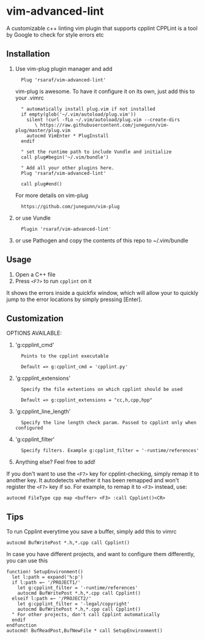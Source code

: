 vim-advanced-lint
================
A customizable c++ linting vim plugin that supports cpplint
CPPLint is a tool by Google to check for style errors etc


Installation
------------
1. Use vim-plug plugin manager and add

         Plug 'rsaraf/vim-advanced-lint'
  
   vim-plug is awesome. To have it configure it on its own, just add this to your .vimrc
   
         " automatically install plug.vim if not installed
         if empty(glob('~/.vim/autoload/plug.vim'))
           silent !curl -fLo ~/.vim/autoload/plug.vim --create-dirs
              \ https://raw.githubusercontent.com/junegunn/vim-plug/master/plug.vim
           autocmd VimEnter * PlugInstall
         endif
         
         " set the runtime path to include Vundle and initialize
         call plug#begin('~/.vim/bundle')

         " Add all your other plugins here.
         Plug 'rsaraf/vim-advanced-lint'
         
         call plug#end()
         
   For more details on vim-plug
   
         https://github.com/junegunn/vim-plug

2. or use Vundle

         Plugin 'rsaraf/vim-advanced-lint'

3. or use Pathogen
   and copy the contents of this repo to ~/.vim/bundle

Usage
-----
1. Open a C++ file
2. Press `<F7>` to run `cpplint` on it

It shows the errors inside a quickfix window, which will allow your to quickly
jump to the error locations by simply pressing [Enter].

Customization
-------------
OPTIONS AVAILABLE:

1. 'g:cpplint_cmd'

         Points to the cpplint executable

         Default => g:cpplint_cmd = 'cpplint.py'

2. 'g:cpplint_extensions'

         Specify the file extentions on which cpplint should be used
   
         Default => g:cpplint_extensions = "cc,h,cpp,hpp"

3. 'g:cpplint_line_length'
     
         Specify the line length check param. Passed to cpplint only when configured

4. 'g:cpplint_filter'

         Specify filters. Example g:cpplint_filter = '-runtime/references'

5. Anything else? Feel free to add!

If you don't want to use the `<F7>` key for cpplint-checking, simply remap it
to another key. It autodetects whether it has been remapped and won't register
the `<F7>` key if so. For example, to remap it to `<F3>` instead, use:

    autocmd FileType cpp map <buffer> <F3> :call Cpplint()<CR>

Tips
----
To run Cpplint everytime you save a buffer, simply add this to vimrc

    autocmd BufWritePost *.h,*.cpp call Cpplint()

In case you have different projects, and want to configure them differently,
you can use this

    function! SetupEnvironment()
      let l:path = expand('%:p')
      if l:path =~ '/PROJECT1/'
        let g:cpplint_filter = '-runtime/references'
        autocmd BufWritePost *.h,*.cpp call Cpplint()
      elseif l:path =~ '/PROJECT2/'
        let g:cpplint_filter = '-legal/copyright'
        autocmd BufWritePost *.h,*.cpp call Cpplint()
      " For other projects, don't call Cpplint automatically
      endif
    endfunction
    autocmd! BufReadPost,BufNewFile * call SetupEnvironment()
